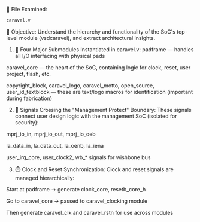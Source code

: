 📁 File Examined:
~~~bash
caravel.v
~~~
🧠 Objective:
Understand the hierarchy and functionality of the SoC's top-level module (vsdcaravel), and extract architectural insights.

1. 🔧 Four Major Submodules Instantiated in caravel.v:
padframe — handles all I/O interfacing with physical pads

caravel_core — the heart of the SoC, containing logic for clock, reset, user project, flash, etc.

copyright_block, caravel_logo, caravel_motto, open_source, user_id_textblock — these are text/logo macros for identification (important during fabrication)

2. 🔄 Signals Crossing the "Management Protect" Boundary:
These signals connect user design logic with the management SoC (isolated for security):

mprj_io_in, mprj_io_out, mprj_io_oeb

la_data_in, la_data_out, la_oenb, la_iena

user_irq_core, user_clock2, wb_* signals for wishbone bus

3. ⏱️ Clock and Reset Synchronization:
Clock and reset signals are managed hierarchically:

Start at padframe → generate clock_core, resetb_core_h

Go to caravel_core → passed to caravel_clocking module

Then generate caravel_clk and caravel_rstn for use across modules
